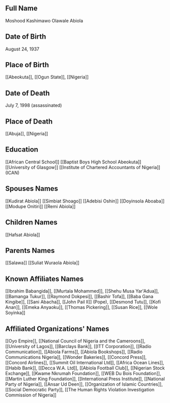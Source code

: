 ## Full Name
Moshood Kashimawo Olawale Abiola

## Date of Birth
August 24, 1937

## Place of Birth
[[Abeokuta]], [[Ogun State]], [[Nigeria]]

## Date of Death
July 7, 1998 (assassinated)

## Place of Death
[[Abuja]], [[Nigeria]]

## Education
[[African Central School]]
[[Baptist Boys High School Abeokuta]]
[[University of Glasgow]]
[[Institute of Chartered Accountants of Nigeria]] (ICAN)

## Spouses Names
[[Kudirat Abiola]]
[[Simbiat Shoago]]
[[Adebisi Oshin]]
[[Doyinsola Aboaba]]
[[Modupe Onitiri]]
[[Remi Abiola]]

## Children Names
[[Hafsat Abiola]]

## Parents Names
[[Salawa]]
[[Suliat Wuraola Abiola]]

## Known Affiliates Names
[[Ibrahim Babangida]], [[Murtala Mohammed]], [[Shehu Musa Yar'Adua]], [[Bamanga Tukur]], [[Raymond Dokpesi]], [[Bashir Tofa]], [[Baba Gana Kingibe]], [[Sani Abacha]], [[John Pail II]] (Pope), [[Desmond Tutu]], [[Kofi Anan]], [[Emeka Anyaoku]], [[Thomas Pickering]], [[Susan Rice]], [[Wole Soyinka]]


## Affiliated Organizations' Names
[[Oyo Empire]], [[National Council of Nigeria and the Cameroons]], [[University of Lagos]], [[Barclays Bank]], [[ITT Corporation]], [[Radio Communication]], [[Abiola Farms]], [[Abiola Bookshops]], [[Radio Communications Nigeria]], [[Wonder Bakeries]], [[Concord Press]], [[Concord Airlines]], [[Summit Oil International Ltd]], [[Africa Ocean Lines]], [[Habib Bank]], [[Decca W.A. Ltd]], [[Abiola Football Club]], [[Nigerian Stock Exchange]], [[Kwame Nkrumah Foundation]], [[WEB Du Bois Foundation]], [[Martin Luther King Foundation]], [[International Press Institute]], [[National Party of Nigeria]], [[Ansar Ud Deen]], [[Organization of Islamic Countries]], [[Social Democratic Party]], [[The Human Rights Violation Investigation Commission of Nigeria]]
